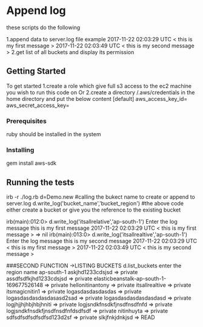 # Append log 

these scripts do the following

1.append data to server.log file
example 
2017-11-22 02:03:29 UTC < this is my first message >
2017-11-22 02:03:49 UTC < this is my second message >
2.get list of all buckets and display its permission

## Getting Started

To get started
1.create a role which give full s3 access to the ec2 machine you wish to run this code on
Or
2.create a directory /.aws/credentials in the home directory and put the below content
[default]
aws_access_key_id=<your access key>
aws_secret_access_key=<your secret key> 

### Prerequisites

ruby should be installed in the system



### Installing
gem install aws-sdk




## Running the tests

irb -r ./log.rb
d=Demo.new
#calling the bukect name to create or append to server.log
d.write_log('bucket_name','bucket_region')
#the above code either create a bucket or give you the reference to the existing bucket

irb(main):012:0> d.write_log('itsallrelative','ap-south-1')
Enter the log message
this is my first message
2017-11-22 02:03:29 UTC < this is my first message >
=> nil
irb(main):013:0> d.write_log('itsallrealtive','ap-south-1')
Enter the log message
this is my second message
2017-11-22 02:03:29 UTC < this is my first message >
2017-11-22 02:03:49 UTC < this is my second message >


###SECOND FUNCTION ->LISTING BUCKETS
d.list_buckets
enter the region name
ap-south-1
 askjhd1233cdsjsd => private
 assdfsdfkjhd1233cdsjsd => private
 elasticbeanstalk-ap-south-1-169677526148 => private
 hellonitinantony => private
 itsallrealtive => private
 itsmagicnitin1 => private
 logasdasdasdasdas => private
 logasdasdasdasdasasd2sad => private
 logasdasdasdasdasdasd => private
 logjhjjhjhbjhbjhniti => private
 logjsndkfnsdkfjnsdfnsdfnfd => private
 logjsndkfnsdkfjnsdfnsdfnfdsdfsdf => private
 nitinhuyta => private
 sdfsdfsdfsdfsdfsd123d2sf => private
 slkjfnkjdnkjsd => READ
 






